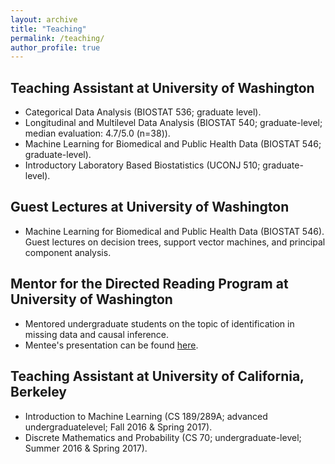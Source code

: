 ```yaml
---
layout: archive
title: "Teaching"
permalink: /teaching/
author_profile: true
---
```

## Teaching Assistant at University of Washington
- Categorical Data Analysis (BIOSTAT 536; graduate level).
- Longitudinal and Multilevel Data Analysis (BIOSTAT 540; graduate-level; median evaluation: 4.7/5.0 (n=38)).
- Machine Learning for Biomedical and Public Health Data (BIOSTAT 546;
graduate-level).
- Introductory Laboratory Based Biostatistics (UCONJ 510; graduate-level).

## Guest Lectures at University of Washington
- Machine Learning for Biomedical and Public Health Data (BIOSTAT 546).
Guest lectures on decision trees, support vector machines, and principal component analysis.

## Mentor for the Directed Reading Program at University of Washington
- Mentored undergraduate students on the topic of identification in missing data
and causal inference.
- Mentee's presentation can be found [here](https://spa-drp.github.io/writeups/win2021/suh_slides.pdf).

## Teaching Assistant at University of California, Berkeley
- Introduction to Machine Learning (CS 189/289A; advanced undergraduatelevel; Fall 2016 & Spring 2017).
- Discrete Mathematics and Probability (CS 70; undergraduate-level; Summer
2016 & Spring 2017).





